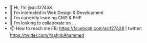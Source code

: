 - 👋 Hi, I’m @asif27438
- 👀 I’m interested in Web Design & Development
- 🌱 I’m currently learning CMS & PHP
- 💞️ I’m looking to collaborate on ...
- 📫 How to reach me FB: https://facebook.com/asif27438 | twitter: https://twitter.com/YashribAhammed

<!---
asif27438/asif27438 is a ✨ special ✨ repository because its `README.md` (this file) appears on your GitHub profile.
You can click the Preview link to take a look at your changes.
--->
